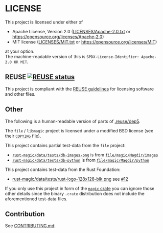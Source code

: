 LICENSE
=======


This project is licensed under either of
 * Apache License, Version 2.0
 ([LICENSES/Apache-2.0.txt](LICENSES/Apache-2.0.txt) or https://opensource.org/licenses/Apache-2.0)
 * MIT license
 ([LICENSES/MIT.txt](LICENSES/MIT.txt) or https://opensource.org/licenses/MIT)

at your option.  
The machine-readable version of this is `SPDX-License-Identifier: Apache-2.0 OR MIT`.


REUSE [![REUSE status](https://api.reuse.software/badge/github.com/robo9k/rust-magic)](https://api.reuse.software/info/github.com/robo9k/rust-magic)
-----

This project is compliant with the [REUSE guidelines](https://reuse.software/) for licensing software and other files.


Other
-----

The following is a human-readable version of parts of [.reuse/dep5](.reuse/dep5).

The `file` / `libmagic` project is licensed under a modified BSD license (see their [`COPYING`](https://github.com/file/file/blob/master/COPYING) file).

This project contains partial test-data from the `file` project:
- [`rust-magic/data/tests/db-images-png`](data/tests/db-images-png) is from [`file/magic/Magdir/images`](https://github.com/file/file/blob/master/magic/Magdir/images)
- [`rust-magic/data/tests/db-python`](data/tests/db-python) is from [`file/magic/Magdir/python`](https://github.com/file/file/blob/master/magic/Magdir/python)

This project contains test-data from the Rust Foundation:
- [rust-magic/data/tests/rust-logo-128x128-blk.png](data/tests/rust-logo-128x128-blk.png) see [#12](https://github.com/robo9k/rust-magic/issues/12)

If you only use this project in form of the [`magic` crate](https://crates.io/crates/magic) you can ignore those other details since the binary `.crate` distribution does not include the aforementioned test-data files.


Contribution
------------

See [CONTRIBUTING.md](CONTRIBUTING.md).

